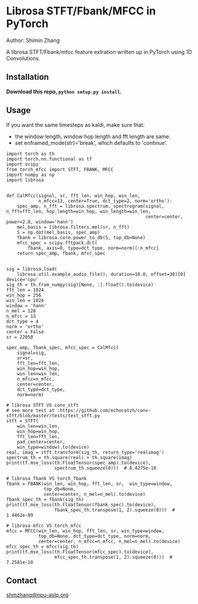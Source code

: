 # Librosa STFT/Fbank/MFCC in PyTorch
Author: Shimin Zhang

A librosa STFT/Fbank/mfcc feature extration written up in PyTorch using 1D Convolutions.

## Installation

**Download this repo, `python setup.py install`.**

## Usage

If you want the same timesteps as kaldi, make sure that:
- the window length, window hop length and fft length are same.
- set enframed_mode(str)='break', which defaults to 'continue'. 

```python3
import torch as th
import torch.nn.functional as tf
import scipy
from torch_mfcc import STFT, FBANK, MFCC
import numpy as np
import librosa


def CalMfcc(signal, sr, fft_len, win_hop, win_len,
            n_mfcc=13, center=True, dct_type=2, norm='ortho'):
    spec_amp, n_fft = librosa.spectrum._spectrogram(signal, n_fft=fft_len, hop_length=win_hop, win_length=win_len,
                                                    center=center, power=2.0, window='hann')
    mel_basis = librosa.filters.mel(sr, n_fft)
    S = np.dot(mel_basis, spec_amp)
    fbank = librosa.core.power_to_db(S, top_db=None)
    mfcc_spec = scipy.fftpack.dct(
        fbank, axis=0, type=dct_type, norm=norm)[:n_mfcc]
    return spec_amp, fbank, mfcc_spec


sig = librosa.load(
    librosa.util.example_audio_file(), duration=10.0, offset=30)[0]
device='cpu'
sig_th = th.from_numpy(sig)[None, :].float().to(device)
fft_len = 1024
win_hop = 256
win_len = 1024
window = 'hann'
n_mel = 128
n_mfcc = 13
dct_type = 4
norm = 'ortho'
center = False
sr = 22050

spec_amp, fbank_spec, mfcc_spec = CalMfcc(
    signal=sig,
    sr=sr,
    fft_len=fft_len,
    win_hop=win_hop,
    win_len=win_len,
    n_mfcc=n_mfcc,
    center=center,
    dct_type=dct_type,
    norm=norm)

# librosa STFT VS conv_stft
# see more test at :https://github.com/echocatzh/conv-stft/blob/master/tests/test_stft.py
stft = STFT(
    win_len=win_len,
    win_hop=win_hop,
    fft_len=fft_len,
    pad_center=center,
    win_type=window).to(device)
real, imag = stft.transform(sig_th, return_type='realimag')
spectrum_th = th.square(real) + th.square(imag)
print(tf.mse_loss(th.FloatTensor(spec_amp).to(device),
                  spectrum_th.squeeze(0)))  # 8.4275e-10

# librosa fbank VS torch_fbank
fbank = FBANK(win_len, win_hop, fft_len, sr,  win_type=window,
              top_db=None,
              center=center, n_mel=n_mel).to(device)
fbank_spec_th = fbank(sig_th)
print(tf.mse_loss(th.FloatTensor(fbank_spec).to(device),
                  fbank_spec_th.transpose(1, 2).squeeze(0)))  # 1.4462e-09

# librosa mfcc VS torch_mfcc
mfcc = MFCC(win_len, win_hop, fft_len, sr, win_type=window,
            top_db=None, dct_type=dct_type, norm=norm,
            center=center, n_mfcc=n_mfcc, n_mel=n_mel).to(device)
mfcc_spec_th = mfcc(sig_th)
print(tf.mse_loss(th.FloatTensor(mfcc_spec).to(device),
                  mfcc_spec_th.transpose(1, 2).squeeze(0)))  # 7.2581e-10

```

## Contact
shmzhang@npu-aslp.org
